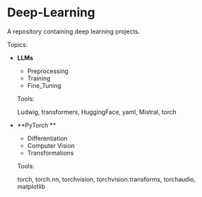 # Deep-Learning
A repository containing deep learning projects.

Topics:

+ **LLMs**
  - Preprocessing
  - Training
  - Fine_Tuning

  Tools:

  Ludwig, transformers, HuggingFace, yaml, Mistral, torch
 
+ **PyTorch **
   - Differentiation
   - Computer Vision
   - Transformations
 
    Tools:

    torch, torch.nn, torchvision, torchvision.transforms, torchaudio, matplotlib

